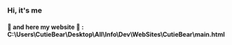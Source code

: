 ### Hi, it's me


#### 👾 and here my website 👾 : C:\Users\CutieBear\Desktop\All\Info\Dev\WebSites\CutieBear\main.html
